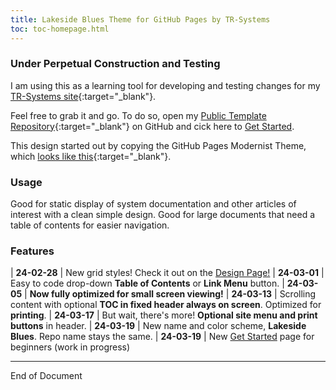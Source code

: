 ```yaml
---
title: Lakeside Blues Theme for GitHub Pages by TR-Systems
toc: toc-homepage.html
---
```


### Under Perpetual Construction and Testing
I am using this as a learning tool for developing and testing changes for my [TR-Systems site](https://tr-systems.github.io/web/){:target="_blank"}.

Feel free to grab it and go. To do so, open my [Public Template Repository](https://github.com/tr-systems/modernist){:target="_blank"} on GitHub and cick here to [Get Started](getstarted.md).

This design started out by copying the GitHub Pages Modernist Theme, which [looks like this](https://pages-themes.github.io/modernist/){:target="_blank"}.

### Usage
Good for static display of system documentation and other articles of interest with a clean simple design. Good for large documents that need a table of contents for easier navigation.

### Features

| **24-02-28** | New grid styles! Check it out on the [Design Page!](design.md)
| **24-03-01** | Easy to code drop-down **Table of Contents** or **Link Menu** button.
| **24-03-05** | **Now fully optimized for small screen viewing!**
| **24-03-13** | Scrolling content with optional **TOC in fixed header always on screen**. Optimized for **printing**.
| **24-03-17** | But wait, there's more! **Optional site menu and print buttons** in header.
| **24-03-19** | New name and color scheme, **Lakeside Blues**. Repo name stays the same.
| **24-03-19** | New [Get Started](getstarted.md) page for beginners (work in progress)

---

End of Document
